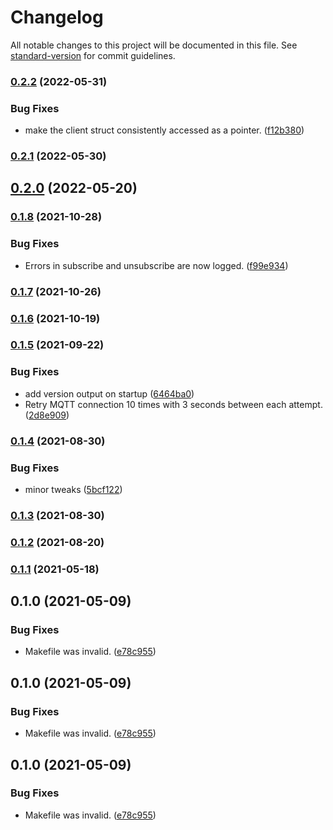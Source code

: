 # Changelog

All notable changes to this project will be documented in this file. See [standard-version](https://github.com/conventional-changelog/standard-version) for commit guidelines.

### [0.2.2](https://github.com/Celerway/metamorphosis/compare/v0.2.1...v0.2.2) (2022-05-31)


### Bug Fixes

* make the client struct consistently accessed as a pointer. ([f12b380](https://github.com/Celerway/metamorphosis/commit/f12b380eaab3333f4551ffc2640ddc9892168596))

### [0.2.1](https://github.com/Celerway/metamorphosis/compare/v0.2.0...v0.2.1) (2022-05-30)

## [0.2.0](https://github.com/Celerway/metamorphosis/compare/v0.1.8...v0.2.0) (2022-05-20)

### [0.1.8](https://github.com/Celerway/metamorphosis/compare/v0.1.7...v0.1.8) (2021-10-28)


### Bug Fixes

* Errors in subscribe and unsubscribe are now logged. ([f99e934](https://github.com/Celerway/metamorphosis/commit/f99e9340f364424142afad36def2b066704a474d))

### [0.1.7](https://github.com/Celerway/metamorphosis/compare/v0.1.6...v0.1.7) (2021-10-26)

### [0.1.6](https://github.com/Celerway/metamorphosis/compare/v0.1.5...v0.1.6) (2021-10-19)

### [0.1.5](https://github.com/Celerway/metamorphosis/compare/v0.1.4...v0.1.5) (2021-09-22)


### Bug Fixes

* add version output on startup ([6464ba0](https://github.com/Celerway/metamorphosis/commit/6464ba020015496d689681ad0d5b6261418e242a))
* Retry MQTT connection 10 times with 3 seconds between each attempt. ([2d8e909](https://github.com/Celerway/metamorphosis/commit/2d8e909463cac1aa630e88fc76f49e8d3aa5f52e))

### [0.1.4](https://github.com/Celerway/metamorphosis/compare/v0.1.3...v0.1.4) (2021-08-30)


### Bug Fixes

* minor tweaks ([5bcf122](https://github.com/Celerway/metamorphosis/commit/5bcf122c5663f0a35d89a6b6886b2ac523659e47))

### [0.1.3](https://github.com/Celerway/metamorphosis/compare/v0.1.2...v0.1.3) (2021-08-30)

### [0.1.2](https://github.com/Celerway/metamorphosis/compare/v0.1.1...v0.1.2) (2021-08-20)

### [0.1.1](https://github.com/Celerway/metamorphosis/compare/v0.1.0...v0.1.1) (2021-05-18)

## 0.1.0 (2021-05-09)


### Bug Fixes

* Makefile was invalid. ([e78c955](https://github.com/Celerway/metamorphosis/commit/e78c95534fcded744c89d86fcb747ff46b34e64b))

## 0.1.0 (2021-05-09)


### Bug Fixes

* Makefile was invalid. ([e78c955](https://github.com/Celerway/metamorphosis/commit/e78c95534fcded744c89d86fcb747ff46b34e64b))

## 0.1.0 (2021-05-09)


### Bug Fixes

* Makefile was invalid. ([e78c955](https://github.com/Celerway/metamorphosis/commit/e78c95534fcded744c89d86fcb747ff46b34e64b))

